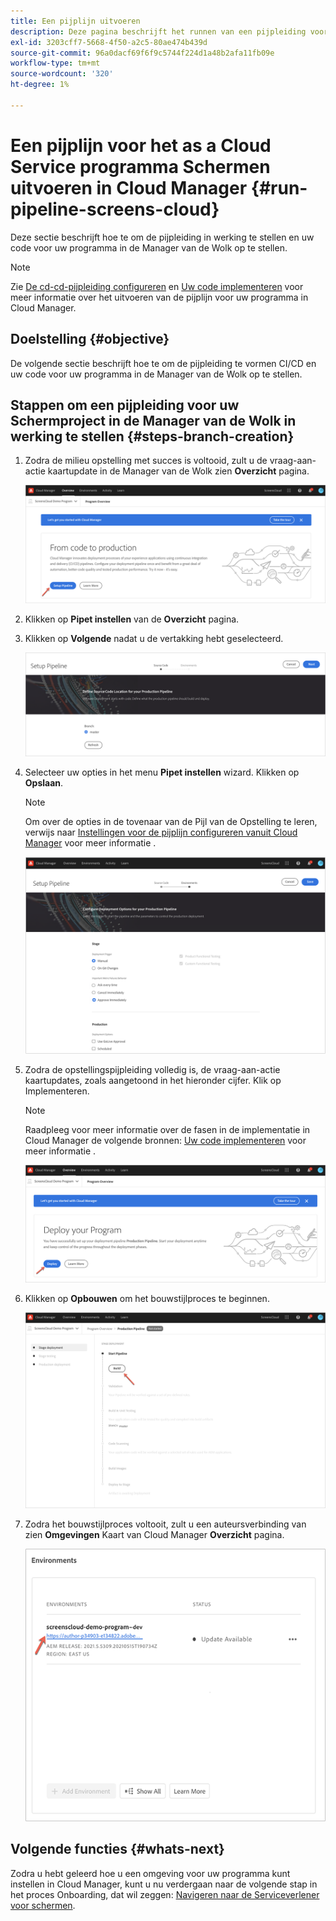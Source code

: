 ```yaml
---
title: Een pijplijn uitvoeren
description: Deze pagina beschrijft het runnen van een pijpleiding voor Schermen als project van de Cloud Service in de Manager van de Wolk.
exl-id: 3203cff7-5668-4f50-a2c5-80ae474b439d
source-git-commit: 96a0dacf69f6f9c5744f224d1a48b2afa11fb09e
workflow-type: tm+mt
source-wordcount: '320'
ht-degree: 1%

---
```


# Een pijplijn voor het as a Cloud Service programma Schermen uitvoeren in Cloud Manager {#run-pipeline-screens-cloud}

Deze sectie beschrijft hoe te om de pijpleiding in werking te stellen en uw code voor uw programma in de Manager van de Wolk op te stellen.

>[!NOTE]
>Zie [De cd-cd-pijpleiding configureren](https://experienceleague.adobe.com/docs/experience-manager-cloud-service/implementing/using-cloud-manager/configure-pipeline.html?lang=en) en [Uw code implementeren](https://experienceleague.adobe.com/docs/experience-manager-cloud-service/implementing/using-cloud-manager/deploy-code.html?lang=en) voor meer informatie over het uitvoeren van de pijplijn voor uw programma in Cloud Manager.

## Doelstelling {#objective}

De volgende sectie beschrijft hoe te om de pijpleiding te vormen CI/CD en uw code voor uw programma in de Manager van de Wolk op te stellen.

## Stappen om een pijpleiding voor uw Schermproject in de Manager van de Wolk in werking te stellen {#steps-branch-creation}

1. Zodra de milieu opstelling met succes is voltooid, zult u de vraag-aan-actie kaartupdate in de Manager van de Wolk zien **Overzicht** pagina.

   ![afbeelding](/help/screens-cloud/assets/onboarding/add-environ3.png)

1. Klikken op **Pipet instellen** van de **Overzicht** pagina.

1. Klikken op **Volgende** nadat u de vertakking hebt geselecteerd.

   ![afbeelding](/help/screens-cloud/assets/onboarding/run-pipeline1.png)

1. Selecteer uw opties in het menu **Pipet instellen** wizard. Klikken op **Opslaan**.

   >[!NOTE]
   >Om over de opties in de tovenaar van de Pijl van de Opstelling te leren, verwijs naar [Instellingen voor de pijplijn configureren vanuit Cloud Manager](https://experienceleague.adobe.com/docs/experience-manager-cloud-service/implementing/using-cloud-manager/configure-pipeline.html?lang=en) voor meer informatie .

   ![afbeelding](/help/screens-cloud/assets/onboarding/run-pipeline2-a.png)

1. Zodra de opstellingspijpleiding volledig is, de vraag-aan-actie kaartupdates, zoals aangetoond in het hieronder cijfer. Klik op Implementeren.

   >[!NOTE]
   >Raadpleeg voor meer informatie over de fasen in de implementatie in Cloud Manager de volgende bronnen: [Uw code implementeren](https://experienceleague.adobe.com/docs/experience-manager-cloud-service/implementing/using-cloud-manager/deploy-code.html?lang=en) voor meer informatie .

   ![afbeelding](/help/screens-cloud/assets/onboarding/run-pipeline3.png)

1. Klikken op **Opbouwen** om het bouwstijlproces te beginnen.

   ![afbeelding](/help/screens-cloud/assets/onboarding/run-pipeline4.png)

1. Zodra het bouwstijlproces voltooit, zult u een auteursverbinding van zien **Omgevingen** Kaart van Cloud Manager **Overzicht** pagina.

   ![afbeelding](/help/screens-cloud/assets/onboarding/run-pipeline5.png)

## Volgende functies {#whats-next}

Zodra u hebt geleerd hoe u een omgeving voor uw programma kunt instellen in Cloud Manager, kunt u nu verdergaan naar de volgende stap in het proces Onboarding, dat wil zeggen: [Navigeren naar de Serviceverlener voor schermen](/help/screens-cloud/configuring/navigating-to-screens-services-provider.md).
